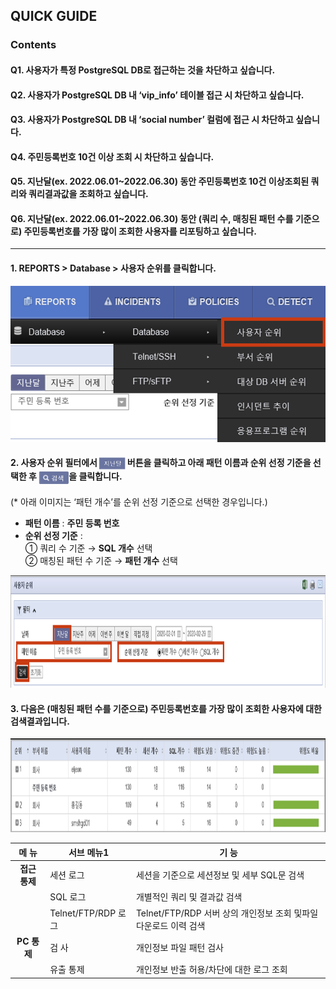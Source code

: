 
## QUICK GUIDE 
### Contents

#### Q1. 사용자가 특정 PostgreSQL DB로 접근하는 것을 차단하고 싶습니다.
#### Q2. 사용자가 PostgreSQL DB 내 ‘vip_info’ 테이블 접근 시 차단하고 싶습니다.
#### Q3. 사용자가 PostgreSQL DB 내 ‘social number’ 컬럼에 접근 시 차단하고 싶습니다.
#### Q4. 주민등록번호 10건 이상 조회 시 차단하고 싶습니다.
#### Q5. 지난달(ex. 2022.06.01~2022.06.30) 동안 주민등록번호 10건 이상조회된 **쿼리**와 **쿼리결과값을 조회하고 싶습니다.**
#### Q6. 지난달(ex. 2022.06.01~2022.06.30) 동안 (쿼리 수, 매칭된 패턴 수를 기준으로) **주민등록번호를 가장 많이 조회한 사용자**를 리포팅하고 싶습니다.    

- - -

#### 1. **REPORTS > Database > 사용자 순위**를 클릭합니다.  
<img src="_static/image01.png" height="250px">

#### 2. 사용자 순위 필터에서 <img src="_static/image02.png" align="center" height="20px"> 버튼을 클릭하고 아래 **패턴 이름**과 **순위 선정 기준**을 선택한 후 <img src="_static/image03.png" align="center" height="20px">을 클릭합니다.  
(\* 아래 이미지는 ‘패턴 개수’를 순위 선정 기준으로 선택한 경우입니다.)  

- **패턴 이름** : **주민 등록 번호**  
- **순위 선정 기준** :  
① 쿼리 수 기준 → **SQL 개수** 선택  
② 매칭된 패턴 수 기준 → **패턴 개수** 선택  

<img src="_static/image04.png" height="180px">
  
#### 3. 다음은 (매칭된 패턴 수를 기준으로) 주민등록번호를 가장 많이 조회한 사용자에 대한 검색결과입니다.

<img src="_static/image05.png" height="150px">
  

| 메 뉴  | 서브 메뉴1 | 기 능  |
| :--: | -- | -- |
| **접근 통제** | 세션 로그  | 세션을 기준으로 세션정보 및 세부 SQL문 검색  |
|  | SQL 로그  | 개별적인 쿼리 및 결과값 검색  |
|  | Telnet/FTP/RDP 로그 | Telnet/FTP/RDP 서버 상의 개인정보 조회 및파일 다운로드 이력 검색 |
| **PC 통제** | 검 사  | 개인정보 파일 패턴 검사  |
|  | 유출 통제  | 개인정보 반출 허용/차단에 대한 로그 조회  |
